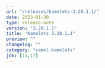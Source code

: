 ```yaml
---
url: "/releases/kamelets-3.20.1.1/"
date: 2023-01-30
type: release-note
version: "3.20.1.1"
title: "Kamelets 3.20.1.1"
preview: ""
changelog: ""
category: "camel-kamelets"
jdk: [11,17]
---
```

